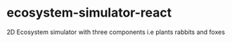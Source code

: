 # ecosystem-simulator-react
2D Ecosystem simulator with three components i.e plants rabbits and foxes
